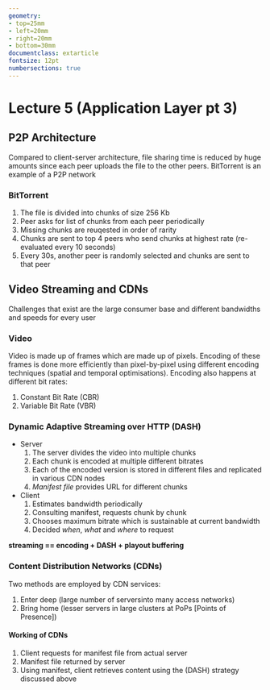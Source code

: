 ```yaml
---
geometry:
- top=25mm
- left=20mm
- right=20mm
- bottom=30mm
documentclass: extarticle
fontsize: 12pt
numbersections: true
---
```


# Lecture 5 (Application Layer pt 3)

## P2P Architecture
Compared to client-server architecture, file sharing time is reduced by huge amounts since each peer uploads the file to the other peers. BitTorrent is an example of a P2P network

### BitTorrent
1. The file is divided into chunks of size 256 Kb
2. Peer asks for list of chunks from each peer periodically
3. Missing chunks are reuqested in order of rarity
4. Chunks are sent to top 4 peers who send chunks at highest rate (re-evaluated every 10 seconds)
5. Every 30s, another peer is randomly selected and chunks are sent to that peer

## Video Streaming and CDNs
Challenges that exist are the large consumer base and different bandwidths and speeds for every user

### Video
Video is made up of frames which are made up of pixels. Encoding of these frames is done more efficiently than pixel-by-pixel using different encoding techniques (spatial and temporal optimisations). Encoding also happens at different bit rates:

1. Constant Bit Rate (CBR)
2. Variable Bit Rate (VBR)

### Dynamic Adaptive Streaming over HTTP (DASH)
- Server
    1. The server divides the video into multiple chunks
    2. Each chunk is encoded at multiple different bitrates
    3. Each of the encoded version is stored in different files and replicated in various CDN nodes
    4. *Manifest file* provides URL for different chunks
- Client
    1. Estimates bandwidth periodically
    2. Consulting manifest, requests chunk by chunk
    3. Chooses maximum bitrate which is sustainable at current bandwidth
    4. Decided *when*, *what* and *where* to request

**streaming == encoding + DASH + playout buffering**

### Content Distribution Networks (CDNs)
Two methods are employed by CDN services:

1. Enter deep (large number of serversinto many access networks)
2. Bring home (lesser servers in large clusters at PoPs [Points of Presence])

#### Working of CDNs
1. Client requests for manifest file from actual server
2. Manifest file returned by server
3. Using manifest, client retrieves content using the (DASH) strategy discussed above

